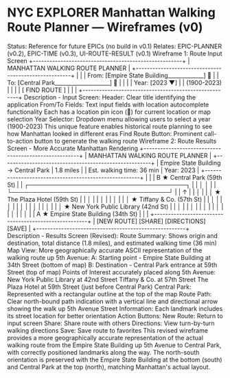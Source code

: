 # NYC EXPLORER Manhattan Walking Route Planner — Wireframes (v0)
Status: Reference for future EPICs (no build in v0.1)
Relates: EPIC-PLANNER (v0.2), EPIC-TIME (v0.3), UI-ROUTE-RESULT (v0.1)
Wireframe 1: Route Input Screen
+------------------------------------------------------+
|  MANHATTAN WALKING ROUTE PLANNER                     |
+------------------------------------------------------+
|                                                      |
|  From: [Empire State Building_____________] 📍       |
|  To:   [Central Park____________________] 📍       |
|                                                      |
|  Year: [2023 ▼]                                      |
|        (1900-2023)                                   |
|                                                      |
|         [      FIND ROUTE      ]                     |
|                                                      |
+------------------------------------------------------+
Description - Input Screen:
Header: Clear title identifying the application
From/To Fields: Text input fields with location autocomplete functionality
Each has a location pin icon (📍) for current location or map selection
Year Selector: Dropdown menu allowing users to select a year (1900-2023)
This unique feature enables historical route planning to see how Manhattan looked in different eras
Find Route Button: Prominent call-to-action button to generate the walking route
Wireframe 2: Route Results Screen - More Accurate Manhattan Rendering
+------------------------------------------------------+
|  MANHATTAN WALKING ROUTE PLANNER                     |
+------------------------------------------------------+
|  Empire State Building → Central Park | 1.8 miles    |
|  Est. walking time: 36 min | Year: 2023             |
+------------------------------------------------------+
|                                                      |
|  B ★ Central Park (59th St)                          |
|  ┌─────────────────────────────────────┐             |
|  │                                     │             |
|  └─────────────────────────────────────┘             |
|    ↑                                                 |
|    │                                                 |
|    │ ★ The Plaza Hotel (59th St)                     |
|    │                                                 |
|    │                                                 |
|    │                                                 |
|    │ ★ Tiffany & Co. (57th St)                       |
|    │                                                 |
|    │                                                 |
|    │                                                 |
|    │                                                 |
|    │                                                 |
|    │ ★ New York Public Library (42nd St)             |
|    │                                                 |
|    │                                                 |
|    │                                                 |
|    │                                                 |
|    │                                                 |
|    │                                                 |
|  A ★ Empire State Building (34th St)                 |
|                                                      |
+------------------------------------------------------+
|  [NEW ROUTE]    [SHARE]    [DIRECTIONS]    [SAVE]    |
+------------------------------------------------------+
Description - Results Screen (Revised):
Route Summary: Shows origin and destination, total distance (1.8 miles), and estimated walking time (36 min)
Map View: More geographically accurate ASCII representation of the walking route up 5th Avenue:
A: Starting point - Empire State Building at 34th Street (bottom of map)
B: Destination - Central Park entrance at 59th Street (top of map)
Points of Interest accurately placed along 5th Avenue:
New York Public Library at 42nd Street
Tiffany & Co. at 57th Street
The Plaza Hotel at 59th Street (just before Central Park)
Central Park: Represented with a rectangular outline at the top of the map
Route Path: Clear north-bound path indication with a vertical line and directional arrow showing the walk up 5th Avenue
Street Information: Each landmark includes its street location for better orientation
Action Buttons:
New Route: Return to input screen
Share: Share route with others
Directions: View turn-by-turn walking directions
Save: Save route to favorites
This revised wireframe provides a more geographically accurate representation of the actual walking route from the Empire State Building up 5th Avenue to Central Park, with correctly positioned landmarks along the way. The north-south orientation is preserved with the Empire State Building at the bottom (south) and Central Park at the top (north), matching Manhattan's actual layout.